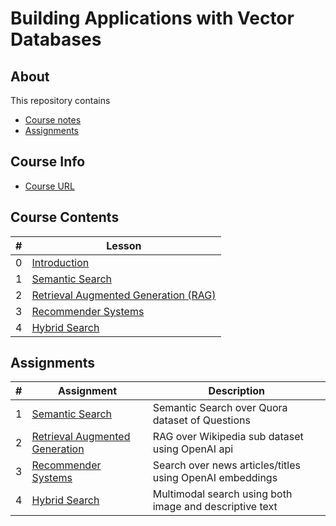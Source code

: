 # Building Applications with Vector Databases

## About

This repository contains

- [Course notes](#course-contents)
- [Assignments](#assignments)

## Course Info

- [Course URL](https://www.deeplearning.ai/short-courses/building-applications-vector-databases/)

## Course Contents

|#|Lesson    |
|-|----------|
|0|[Introduction](./notes/Lesson_0.md)|
|1|[Semantic Search](./notes/Lesson_1.md)|
|2|[Retrieval Augmented Generation (RAG)](./notes/Lesson_2.md)|
|3|[Recommender Systems](./notes/Lesson_3.md)|
|4|[Hybrid Search](./notes/Lesson_4.md)|

## Assignments

|#|Assignment|Description|
|-|----------|-----------|
|1|[Semantic Search](./notes/Lesson_1.md#notebook)|Semantic Search over Quora dataset of Questions|
|2|[Retrieval Augmented Generation](./notes/Lesson_2.md#notebook)|RAG over Wikipedia sub dataset using OpenAI api|
|3|[Recommender Systems](./notes/Lesson_3.md#notebook)|Search over news articles/titles using OpenAI embeddings|
|4|[Hybrid Search](./notes/Lesson_4.md#notebook)|Multimodal search using both image and descriptive text|
